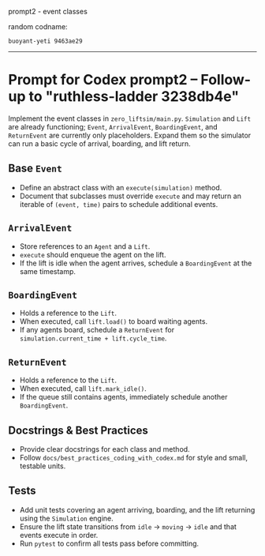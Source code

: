 prompt2 - event classes 

random codname:

```copy
buoyant-yeti 9463ae29
```

***

# Prompt for Codex prompt2 – Follow-up to "ruthless-ladder 3238db4e"

Implement the event classes in `zero_liftsim/main.py`. `Simulation` and `Lift` are already functioning; `Event`, `ArrivalEvent`, `BoardingEvent`, and `ReturnEvent` are currently only placeholders. Expand them so the simulator can run a basic cycle of arrival, boarding, and lift return.

## Base `Event`
- Define an abstract class with an `execute(simulation)` method.
- Document that subclasses must override `execute` and may return an iterable of `(event, time)` pairs to schedule additional events.

## `ArrivalEvent`
- Store references to an `Agent` and a `Lift`.
- `execute` should enqueue the agent on the lift.
- If the lift is idle when the agent arrives, schedule a `BoardingEvent` at the same timestamp.

## `BoardingEvent`
- Holds a reference to the `Lift`.
- When executed, call `lift.load()` to board waiting agents.
- If any agents board, schedule a `ReturnEvent` for `simulation.current_time + lift.cycle_time`.

## `ReturnEvent`
- Holds a reference to the `Lift`.
- When executed, call `lift.mark_idle()`.
- If the queue still contains agents, immediately schedule another `BoardingEvent`.

## Docstrings & Best Practices
- Provide clear docstrings for each class and method.
- Follow `docs/best_practices_coding_with_codex.md` for style and small, testable units.

## Tests
- Add unit tests covering an agent arriving, boarding, and the lift returning using the `Simulation` engine.
- Ensure the lift state transitions from `idle` → `moving` → `idle` and that events execute in order.
- Run `pytest` to confirm all tests pass before committing.

